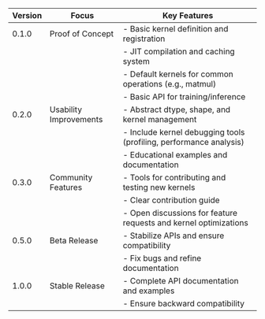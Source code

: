 | Version | Focus                  | Key Features                                                       |
|---------|------------------------|--------------------------------------------------------------------|
| 0.1.0   | Proof of Concept       | - Basic kernel definition and registration                         |
|         |                        | - JIT compilation and caching system                               |
|         |                        | - Default kernels for common operations (e.g., matmul)             |
|         |                        | - Basic API for training/inference                                 |
| 0.2.0   | Usability Improvements | - Abstract dtype, shape, and kernel management                     |<br><br><br>
|         |                        | - Include kernel debugging tools (profiling, performance analysis) |
|         |                        | - Educational examples and documentation                           |
| 0.3.0   | Community Features     | - Tools for contributing and testing new kernels                   |
|         |                        | - Clear contribution guide                                         |
|         |                        | - Open discussions for feature requests and kernel optimizations   |
| 0.5.0   | Beta Release           | - Stabilize APIs and ensure compatibility                          |
|         |                        | - Fix bugs and refine documentation                                |
| 1.0.0   | Stable Release         | - Complete API documentation and examples                          |
|         |                        | - Ensure backward compatibility                                    |